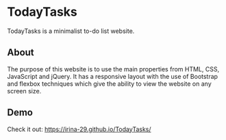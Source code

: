 # TodayTasks
TodayTasks is a minimalist to-do list website.
## About
The purpose of this website is to use the main properties from HTML, CSS, JavaScript and jQuery. It has a responsive layout with the use of Bootstrap and flexbox techniques which give the ability to view the website on any screen size.
## Demo
Check it out: https://irina-29.github.io/TodayTasks/
